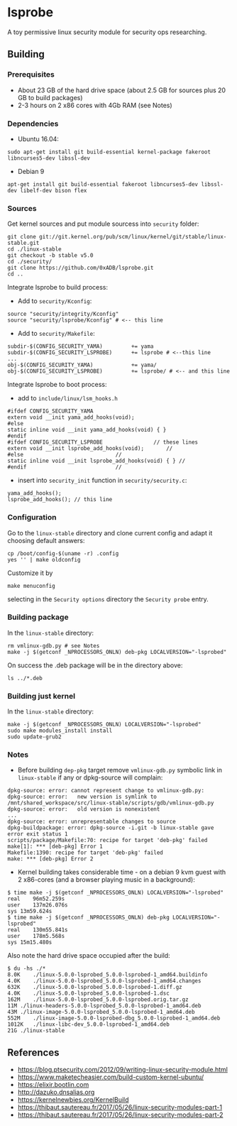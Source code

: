 # lsprobe

A toy permissive linux security module for security ops researching.

## Building
### Prerequisites
- About 23 GB of the hard drive space (about 2.5 GB for sources plus 20 GB to build packages)
- 2-3 hours on 2 x86 cores with 4Gb RAM (see Notes)
### Dependencies
- Ubuntu 16.04:
```
sudo apt-get install git build-essential kernel-package fakeroot libncurses5-dev libssl-dev 
```
- Debian 9
```
apt-get install git build-essential fakeroot libncurses5-dev libssl-dev libelf-dev bison flex
```
### Sources
Get kernel sources and put module sourcess into `security` folder:
```
git clone git://git.kernel.org/pub/scm/linux/kernel/git/stable/linux-stable.git
cd ./linux-stable
git checkout -b stable v5.0
cd ./security/
git clone https://github.com/0xADB/lsprobe.git
cd ..
```
Integrate lsprobe to build process:
- Add to `security/Kconfig`:
```
source "security/integrity/Kconfig"
source "security/lsprobe/Kconfig" # <-- this line
```
- Add to `security/Makefile`:
```
subdir-$(CONFIG_SECURITY_YAMA)         += yama
subdir-$(CONFIG_SECURITY_LSPROBE)      += lsprobe # <--this line
...
obj-$(CONFIG_SECURITY_YAMA)            += yama/
obj-$(CONFIG_SECURITY_LSPROBE)         += lsprobe/ # <-- and this line
```
Integrate lsprobe to boot process:
- add to `include/linux/lsm_hooks.h`
```
#ifdef CONFIG_SECURITY_YAMA
extern void __init yama_add_hooks(void);
#else
static inline void __init yama_add_hooks(void) { }
#endif
#ifdef CONFIG_SECURITY_LSPROBE			      // these lines
extern void __init lsprobe_add_hooks(void);	      //
#else						      //
static inline void __init lsprobe_add_hooks(void) { } //
#endif						      //
```
- insert into `security_init` function in `security/security.c`:
```
yama_add_hooks();
lsprobe_add_hooks(); // this line
```
### Configuration
Go to the `linux-stable` directory and clone current config and adapt it choosing default answers:
```
cp /boot/config-$(uname -r) .config
yes '' | make oldconfig
```
Customize it by
```
make menuconfig
```
selecting in the `Security options` directory the `Security probe` entry.
### Building package
In the `linux-stable` directory:
```
rm vmlinux-gdb.py # see Notes
make -j $(getconf _NPROCESSORS_ONLN) deb-pkg LOCALVERSION="-lsprobed"
```
On success the .deb package will be in the directory above:
```
ls ../*.deb
```
### Building just kernel
In the `linux-stable` directory:
```
make -j $(getconf _NPROCESSORS_ONLN) LOCALVERSION="-lsprobed"
sudo make modules_install install
sudo update-grub2
```
### Notes
- Before building `dep-pkg` target remove `vmlinux-gdb.py` symbolic link in `linux-stable` if any or dpkg-source will complain:
```
dpkg-source: error: cannot represent change to vmlinux-gdb.py:
dpkg-source: error:   new version is symlink to /mnt/shared_workspace/src/linux-stable/scripts/gdb/vmlinux-gdb.py
dpkg-source: error:   old version is nonexistent
...
dpkg-source: error: unrepresentable changes to source
dpkg-buildpackage: error: dpkg-source -i.git -b linux-stable gave error exit status 1
scripts/package/Makefile:70: recipe for target 'deb-pkg' failed
make[1]: *** [deb-pkg] Error 1
Makefile:1390: recipe for target 'deb-pkg' failed
make: *** [deb-pkg] Error 2
```
- Kernel building takes considerable time - on a debian 9 kvm guest with 2 x86-cores (and a browser playing music in a background):
```
$ time make -j $(getconf _NPROCESSORS_ONLN) LOCALVERSION="-lsprobed"
real	96m52.259s
user	137m26.076s
sys	13m59.624s
$ time make -j $(getconf _NPROCESSORS_ONLN) deb-pkg LOCALVERSION="-lsprobed"
real	130m55.841s
user	178m5.568s
sys	15m15.480s
```
Also note the hard drive space occupied after the build:
```
$ du -hs ./*
8.0K	./linux-5.0.0-lsprobed_5.0.0-lsprobed-1_amd64.buildinfo
4.0K	./linux-5.0.0-lsprobed_5.0.0-lsprobed-1_amd64.changes
632K	./linux-5.0.0-lsprobed_5.0.0-lsprobed-1.diff.gz
4.0K	./linux-5.0.0-lsprobed_5.0.0-lsprobed-1.dsc
162M	./linux-5.0.0-lsprobed_5.0.0-lsprobed.orig.tar.gz
11M	./linux-headers-5.0.0-lsprobed_5.0.0-lsprobed-1_amd64.deb
43M	./linux-image-5.0.0-lsprobed_5.0.0-lsprobed-1_amd64.deb
552M	./linux-image-5.0.0-lsprobed-dbg_5.0.0-lsprobed-1_amd64.deb
1012K	./linux-libc-dev_5.0.0-lsprobed-1_amd64.deb
21G	./linux-stable
```

## References
- https://blog.ptsecurity.com/2012/09/writing-linux-security-module.html
- https://www.maketecheasier.com/build-custom-kernel-ubuntu/
- https://elixir.bootlin.com
- http://dazuko.dnsalias.org
- https://kernelnewbies.org/KernelBuild
- https://thibaut.sautereau.fr/2017/05/26/linux-security-modules-part-1
- https://thibaut.sautereau.fr/2017/05/26/linux-security-modules-part-2
